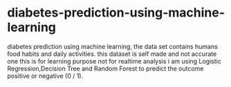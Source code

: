 # diabetes-prediction-using-machine-learning
diabetes prediction using machine learning, the data set contains humans food habits and daily activities. this dataset is self made and not accurate one this is for learning purpose not for realtime analysis i am using Logistic Regression,Decision Tree and Random Forest to predict the outcome positive or negative (0 / 1).
